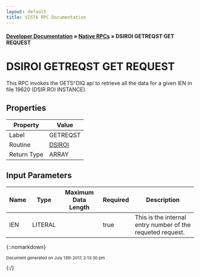 ```yaml
---
layout: default
title: VISTA RPC Documentation
---
```


#### [Developer Documentation](../index) &#187; [Native RPCs](TableOfContents) &#187; DSIROI GETREQST GET REQUEST<br/>
# DSIROI GETREQST GET REQUEST

This RPC invokes the GETS^DIQ api to retrieve all the data for a given IEN in file 19620 (DSIR ROI INSTANCE).

## Properties

Property | Value
--- | ---
Label | GETREQST
Routine | [DSIROI](http://code.osehra.org/dox/Routine_DSIROI_source.html)
Return Type | ARRAY


## Input Parameters

Name | Type | Maximum Data Length | Required | Description
--- | --- | --- | --- | ---
IEN | LITERAL |  | true | This is the internal entry number of the requeted request. 



{::nomarkdown} <br/><p style="font-size: 11px">Document generated on July 13th 2017, 2:13:30 pm</p>{:/}
